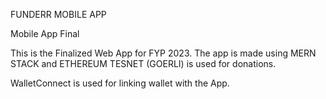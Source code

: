FUNDERR MOBILE APP

Mobile App Final

This is the Finalized Web App for FYP 2023. The app is made using MERN STACK and ETHEREUM TESNET (GOERLI) is used for donations.

WalletConnect is used for linking wallet with the App.
